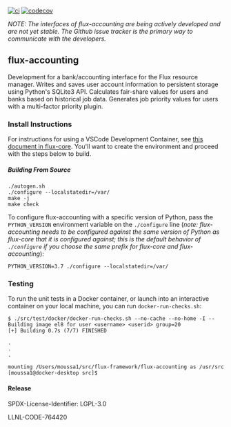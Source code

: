 [![ci](https://github.com/flux-framework/flux-accounting/workflows/ci/badge.svg)](https://github.com/flux-framework/flux-accounting/actions?query=workflow%3A.github%2Fworkflows%2Fmain.yml)
[![codecov](https://codecov.io/gh/flux-framework/flux-accounting/branch/master/graph/badge.svg)](https://codecov.io/gh/flux-framework/flux-accounting)

_NOTE: The interfaces of flux-accounting are being actively developed and are
not yet stable. The Github issue tracker is the primary way to communicate with
the developers._

## flux-accounting

Development for a bank/accounting interface for the Flux resource manager.
Writes and saves user account information to persistent storage using Python's
SQLite3 API. Calculates fair-share values for users and banks based on
historical job data. Generates job priority values for users with a multi-factor
priority plugin.

### Install Instructions

For instructions for using a VSCode Development Container, see [this document in flux-core](https://github.com/flux-framework/flux-core/blob/master/vscode.md). You'll want to create the environment
and proceed with the steps below to build.

##### Building From Source

```console
./autogen.sh
./configure --localstatedir=/var/
make -j
make check
```

To configure flux-accounting with a specific version of Python, pass the
`PYTHON_VERSION` environment variable on the `./configure` line (_note: flux-
accounting needs to be configured against the same version of Python as
flux-core that it is configured against; this is the default behavior of
`./configure` if you choose the same prefix for flux-core and flux-accounting_):

```console
PYTHON_VERSION=3.7 ./configure --localstatedir=/var/
```

### Testing

To run the unit tests in a Docker container, or launch into an interactive container on your local machine, you can run `docker-run-checks.sh`:

```
$ ./src/test/docker/docker-run-checks.sh --no-cache --no-home -I --
Building image el8 for user <username> <userid> group=20
[+] Building 0.7s (7/7) FINISHED

.
.
.

mounting /Users/moussa1/src/flux-framework/flux-accounting as /usr/src
[moussa1@docker-desktop src]$
```

#### Release

SPDX-License-Identifier: LGPL-3.0

LLNL-CODE-764420
